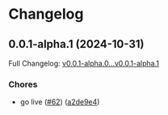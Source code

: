 # Changelog

## 0.0.1-alpha.1 (2024-10-31)

Full Changelog: [v0.0.1-alpha.0...v0.0.1-alpha.1](https://github.com/MpesaFlow/mpesaflow-node/compare/v0.0.1-alpha.0...v0.0.1-alpha.1)

### Chores

* go live ([#62](https://github.com/MpesaFlow/mpesaflow-node/issues/62)) ([a2de9e4](https://github.com/MpesaFlow/mpesaflow-node/commit/a2de9e45cf572b462540e6efcada6b5b6d2011d4))
